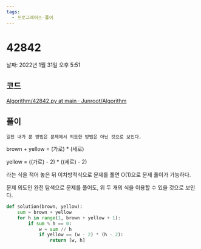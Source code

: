 ```yaml
---
tags:
  - 프로그래머스-풀이
---
```

# 42842

날짜: 2022년 1월 31일 오후 5:51

## 코드

[Algorithm/42842.py at main · Junroot/Algorithm](https://github.com/Junroot/Algorithm/blob/main/programmers/42842.py)

## 풀이

`일단 내가 푼 방법은 문제에서 의도한 방법은 아닌 것으로 보인다.`

brown + yellow = (가로) * (세로)

yellow = ((가로) - 2) * ((세로) - 2)

라는 식을 적어 놓은 뒤 이차방적식으로 문제를 풀면 O(1)으로 문제 풀이가 가능하다.

문제 의도인 완전 탐색으로 문제를 풀어도, 위 두 개의 식을 이용할 수 있을 것으로 보인다.

```python
def solution(brown, yellow):
    sum = brown + yellow
    for h in range(1, brown + yellow + 1):
        if sum % h == 0:
            w = sum // h
            if yellow == (w - 2) * (h - 2):
                return [w, h]
```